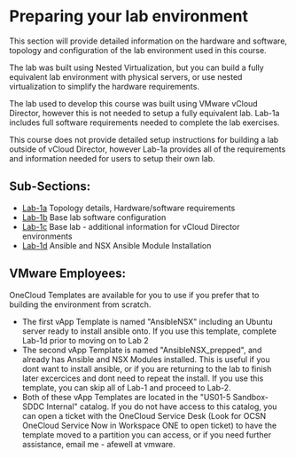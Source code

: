 # Preparing your lab environment
This section will provide detailed information on the hardware and software, topology and configuration of the lab environment used in this course.

The lab was built using Nested Virtualization, but you can build a fully equivalent lab environment with physical servers, or use nested virtualization to simplify the hardware requirements.

The lab used to develop this course was built using VMware vCloud Director, however this is not needed to setup a fully equivalent lab. Lab-1a includes full software requirements needed to complete the lab exercises.

This course does not provide detailed setup instructions for building a lab outside of vCloud Director, however Lab-1a provides all of the requirements and information needed for users to setup their own lab.

## Sub-Sections:

-  [Lab-1a](https://github.com/afewell/AnsibleNSX101/tree/master/Lab1-LabPrep/Lab1a-TopologyReview) Topology details, Hardware/software requirements
-  [Lab-1b](https://github.com/afewell/AnsibleNSX101/tree/master/Lab1-LabPrep/Lab1b-BaseSoftwareConfig) Base lab software configuration
-  [Lab-1c](https://github.com/afewell/AnsibleNSX101/tree/master/Lab1-LabPrep/Lab1c-vCDSetup) Base lab - additional information for vCloud Director environments
-  [Lab-1d](https://github.com/afewell/AnsibleNSX101/tree/master/Lab1-LabPrep/Lab1c-vCDSetup) Ansible and NSX Ansible Module Installation

## VMware Employees:
OneCloud Templates are available for you to use if you prefer that to building the environment from scratch.
-  The first vApp Template is named "AnsibleNSX" including an Ubuntu server ready to install ansible onto. If you use this template, complete Lab-1d prior to moving on to Lab 2
-  The second vApp Template is named "AnsibleNSX_prepped", and already has Ansible and NSX Modules installed. This is useful if you dont want to install ansible, or if you are returning to the lab to finish later excercices and dont need to repeat the install. If you use this template, you can skip all of Lab-1 and proceed to Lab-2.
-   Both of these vApp Templates are located in the "US01-5 Sandbox-SDDC Internal" catalog. If you do not have access to this catalog, you can open a ticket with the OneCloud Service Desk (Look for OCSN OneCloud Service Now in Workspace ONE to open ticket) to have the template moved to a partition you can access, or if you need further assistance, email me - afewell at vmware.
